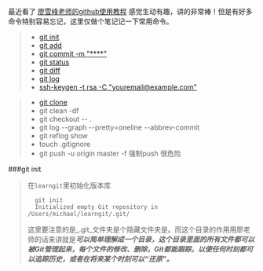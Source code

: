 最近看了
[廖雪峰老师的github使用教程](http://www.liaoxuefeng.com/wiki/0013739516305929606dd18361248578c67b8067c8c017b000/001373962845513aefd77a99f4145f0a2c7a7ca057e7570000)
感觉生动有趣，讲的非常棒！但是有好多命令特别容易忘记，这里仅做个笔记记一下常用命令。
>* <a href="#tips1">git init</a>
>* <a href="#tips2">git add</a>
>* [git commit -m "****"](./technology/git/init.html)
>* [git status](./technology/git/init.html)
>* [git diff](./technology/git/init.html)
>* [git log](./technology/git/init.html)
>* [ssh-keygen -t rsa -C "youremail@example.com"](./technology/git/init.html)

>* [git clone](./technology/git/init.html)
>* git clean -df
>* git checkout -- .
>* git log --graph --pretty=oneline --abbrev-commit
>* git reflog show
>* touch .gitignore
>* git push -u origin master -f 强制push 很危险

###<a id="tips1">git init</a>
>在`learngit`里初始化版本库
>
>		git init
>		Initialized empty Git repository in /Users/michael/learngit/.git/
>这里要注意的是_.git_文件夹是个隐藏文件夹是。而这个目录的作用用廖老师的话来讲就是***可以简单理解成一个目录，这个目录里面的所有文件都可以被Git管理起来，每个文件的修改、删除，Git都能跟踪，以便任何时刻都可以追踪历史，或者在将来某个时刻可以“还原”。***
>
